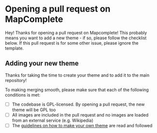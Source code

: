 
Opening a pull request on MapComplete
=====================================

Hey! Thanks for opening a pull request on Mapcomplete! This probably means you want to add a new theme - if so, please follow the checklist below.
If this pull request is for some other issue, please ignore the template.

Adding your new theme
---------------------

Thanks for taking the time to create your theme and to add it to the main repository!

To making merging smooth, please make sure that each of the following conditions is met:

- [ ] The codebase is GPL-licensed. By opening a pull request, the new theme will be GPL too
- [ ] All images are included in the pull request and no images are loaded from an external service (e.g. Wikipedia)
- [ ] The [guidelines on how to make your own theme]() are read and followed